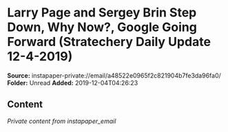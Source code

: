 # Larry Page and Sergey Brin Step Down, Why Now?, Google Going Forward (Stratechery Daily Update 12-4-2019)

**Source:** instapaper-private://email/a48522e0965f2c821904b7fe3da96fa0/
**Folder:** Unread
**Added:** 2019-12-04T04:26:23




## Content
*Private content from instapaper_email*
